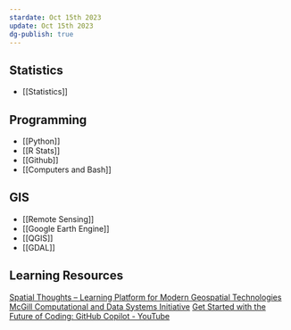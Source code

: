 ```yaml
---
stardate: Oct 15th 2023
update: Oct 15th 2023
dg-publish: true
---
```

## Statistics
- [[Statistics]]

## Programming
- [[Python]]
- [[R Stats]]
- [[Github]]
- [[Computers and Bash]]

## GIS
- [[Remote Sensing]]
- [[Google Earth Engine]]
- [[QGIS]]
- [[GDAL]]

## Learning Resources
[Spatial Thoughts – Learning Platform for Modern Geospatial Technologies](https://spatialthoughts.com/)
[McGill Computational and Data Systems Initiative](https://mcgill-cdsi.libcal.com/)
[Get Started with the Future of Coding: GitHub Copilot - YouTube](https://www.youtube.com/watch?v=Fi3AJZZregI&t=99s)
